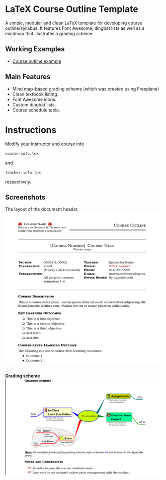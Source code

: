 # LaTeX Course Outline Template
A simple, modular and clean LaTeX template for developing course outline/syllabus. 
It features Font Awesome, dingbat lists as well as a mindmap that illustrates a grading scheme.

## Working Examples
* [Course outline example](examples/Course-Outline-Sample.pdf)

## Main Features
- Mind map-based grading scheme (which was created using Freeplane)
- Clean textbook listing.
- Font Awesome icons.
- Custom dingbat lists.
- Course schedule table.

# Instructions
Modify your instructor and course info 

```
course-info.tex
```
and 
```
teacher-info.tex
```
respectively.

## Screenshots
The layout of the document header.
![Cover page](screenshots/doc-header.png)  ​

**Grading scheme**
![Fontawesome and information box](screenshots/grading-scheme.png)  ​

